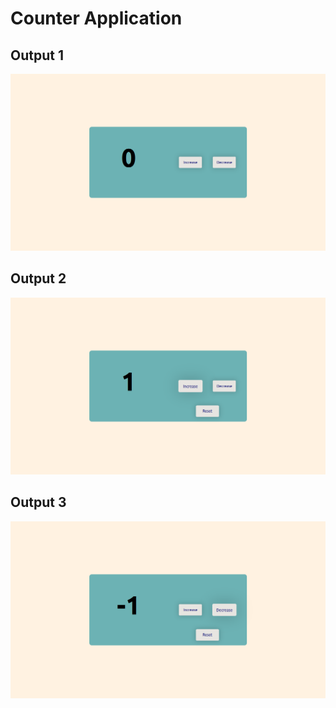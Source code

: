 # Counter Application

## Output 1

<img src="./src/assets/images/img1.png" alt="Output Image"/>

## Output 2

<img src="./src/assets/images/img2.png" alt="Output Image"/>

## Output 3

<img src="./src/assets/images/img3.png" alt="Output Image"/>
